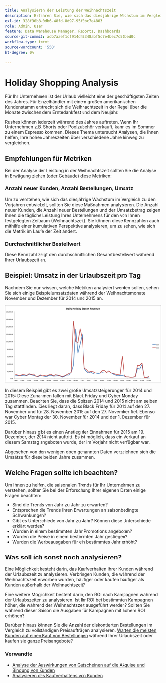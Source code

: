 ```yaml
---
title: Analysieren der Leistung der Weihnachtszeit
description: Erfahren Sie, wie sich das diesjährige Wachstum im Vergleich zu den Vorjahren entwickelt.
exl-id: 328f30b8-0db6-48fd-8d97-95f0bc7e4803
role: Admin, User
feature: Data Warehouse Manager, Reports, Dashboards
source-git-commit: adb7aaef1cf914d43348abf5c7e4bec7c51bed0c
workflow-type: tm+mt
source-wordcount: '550'
ht-degree: 0%

---
```


# Holiday Shopping Analysis

Für Ihr Unternehmen ist der Urlaub vielleicht eine der geschäftigsten Zeiten des Jahres. Für Einzelhändler mit einem großen amerikanischen Kundenstamm erstreckt sich die Weihnachtszeit in der Regel über die Monate zwischen dem Erntedankfest und dem Neujahr.

Rushes können jederzeit während des Jahres auftreten. Wenn Ihr Unternehmen z.B. Shorts oder Poolzubehör verkauft, kann es im Sommer zu einem Espresso kommen. Dieses Thema untersucht Analysen, die Ihnen helfen, Ihre hohen Jahreszeiten über verschiedene Jahre hinweg zu vergleichen.

## Empfehlungen für Metriken

Bei der Analyse der Leistung in der Weihnachtszeit sollten Sie die Analyse in Erwägung ziehen ([oder Gebäude](../../data-user/reports/ess-manage-data-metrics.md)) diese Metriken:

### Anzahl neuer Kunden, Anzahl Bestellungen, Umsatz

Um zu verstehen, wie sich das diesjährige Wachstum im Vergleich zu den Vorjahren entwickelt, sollten Sie diese Maßnahmen analysieren. Die Anzahl neuer Kunden, die Anzahl neuer Bestellungen und der Umsatzbetrag zeigen Ihnen die tägliche Leistung Ihres Unternehmens für den von Ihnen festgelegten Zeitraum (Weihnachtszeit). Sie können diese Kennzahlen auch mithilfe einer kumulativen Perspektive analysieren, um zu sehen, wie sich die Metrik im Laufe der Zeit ändert.

### Durchschnittlicher Bestellwert

Diese Kennzahl zeigt den durchschnittlichen Gesamtbestellwert während Ihrer Urlaubszeit an.

## Beispiel: Umsatz in der Urlaubszeit pro Tag

Nachdem Sie nun wissen, welche Metriken analysiert werden sollen, sehen Sie sich einige Beispielumsatzdaten während der Weihnachtsmonate November und Dezember für 2014 und 2015 an.

![Tägliche Weihnachtseinnahmen für 2014 und 2015](../../assets/Analyzing_holiday_season.png)

In diesem Beispiel gibt es zwei große Umsatzsteigerungen für 2014 und 2015: Diese Zunahmen fallen mit Black Friday und Cyber Monday zusammen. Beachten Sie, dass die Spitzen 2014 und 2015 nicht am selben Tag stattfinden. Dies liegt daran, dass Black Friday für 2014 auf den 27. November und für 28. November 2015 auf den 27. November fiel. Ebenso war Cyber Montag der 30. November für 2014 und der 1. Dezember für 2015.

Darüber hinaus gibt es einen Anstieg der Einnahmen für 2015 am 19. Dezember, der 2014 nicht auftritt. Es ist möglich, dass ein Verkauf an diesem Samstag angeboten wurde, der im Vorjahr nicht verfügbar war.

Abgesehen von den wenigen oben genannten Daten verzeichnen sich die Umsätze für diese beiden Jahre zusammen.

## Welche Fragen sollte ich beachten?

Um Ihnen zu helfen, die saisonalen Trends für Ihr Unternehmen zu verstehen, sollten Sie bei der Erforschung Ihrer eigenen Daten einige Fragen beachten:

* Sind die Trends von Jahr zu Jahr zu erwarten?
* Entsprechen die Trends Ihren Erwartungen an saisonbedingte Schwankungen?
* Gibt es Unterschiede von Jahr zu Jahr? Können diese Unterschiede erklärt werden?
* Wurden in einem bestimmten Jahr Promotions angeboten?
* Wurden die Preise in einem bestimmten Jahr gestiegen?
* Wurden die Werbeausgaben für ein bestimmtes Jahr erhöht?

## Was soll ich sonst noch analysieren?

Eine Möglichkeit besteht darin, das Kaufverhalten Ihrer Kunden während der Urlaubszeit zu analysieren. Verbringen Kunden, die während der Weihnachtszeit erworben wurden, häufiger oder kaufen häufiger als Kunden außerhalb der Weihnachtszeit?

Eine weitere Möglichkeit besteht darin, den ROI nach Kampagnen während der Urlaubszeiten zu analysieren. Ist Ihr ROI bei bestimmten Kampagnen höher, die während der Weihnachtszeit ausgeführt werden? Sollten Sie während dieser Saison die Ausgaben für Kampagnen mit hohem ROI erhöhen?

Darüber hinaus können Sie die Anzahl der diskontierten Bestellungen im Vergleich zu vollständigen Preisaufträgen analysieren. [Warten die meisten Kunden auf einen Kauf von Bestellungen](../analysis/coupon-usage.md) während Ihrer Urlaubszeit oder kaufen sie ganze Preisangebote?

### Verwandte

* [Analyse der Auswirkungen von Gutscheinen auf die Akquise und Bindung von Kunden](../analysis/coupon-impact.md)
* [Analysieren des Kaufverhaltens von Kunden](../analysis/repurchase-behavior.md)
